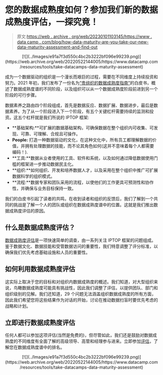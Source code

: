 # 您的数据成熟度如何？参加我们新的数据成熟度评估，一探究竟！

> 原文:[https://web . archive . org/web/20230101103145/https://www . data camp . com/blog/how-data-maturity-are-you-take-our-new-data-maturity-assessment-and-find-out](https://web.archive.org/web/20230101103145/https://www.datacamp.com/blog/how-data-mature-are-you-take-our-new-data-maturity-assessment-and-find-out)

<center>[![](../Images/e91a7f3d550c4bc2b3222bf096e99239.png)](https://web.archive.org/web/20220522144005/https://www.datacamp.com/resources/tools/take-datacamps-data-maturity-assessment)</center>

成为一个数据驱动的组织是一个漫长而艰巨的过程，需要在不同维度上持续投资和努力。2021 年初，我们发布了一份名为[“贵组织的数据成熟度指南”](https://web.archive.org/web/20220522144005/https://resources.new.datacamp.com/resources/static/ad3091e99aad70f919a383bfc68bb5f3/Your_Organization-s_Guide_to_Data_Maturity__2_.pdf)的白皮书，概述了数据成熟度谱的不同阶段，以及组织可以从一个数据成熟度阶段前进到另一个阶段的可行步骤。

数据素养之路由四个阶段组成，首先是数据反应、数据扩展、数据进步，最后是数据素养。为了从一个阶段进入下一个阶段，有五个关键杠杆需要持续的监测和投资。这五个杠杆就是我们所说的 IPTOP 框架:

*   **基础架构:**可扩展的数据基础架构，可确保数据在整个组织内可收集、可发现、可靠、可理解、合规且可操作。
*   **People:** 打造一种数据驱动的文化，在这种文化中，所有员工都理解数据的价值，并拥有处理数据的技能，而不论其角色如何(这并不意味着每个人都需要编码！).
*   **工具:**数据从业者使用的工具、软件和系统，以及如何通过降低数据使用门槛的框架进一步推动数据民主化。
*   **组织:**如何组织、开发和培养数据人才，以及采用在整个组织中推广可扩展数据科学的组织模式。
*   **流程:**数据专家和团队采用的流程，以使他们的工作更具可预测性和协作性，并确保与业务目标保持一致。

我们的白皮书引起了读者的共鸣，在收到读者和组织的反馈后，我们了解到一个共同的挑战是了解一个人的团队或组织在数据成熟度谱中的位置。这就是我们推出数据成熟度评估的原因。

## 什么是数据成熟度评估？

[数据成熟度评估](https://web.archive.org/web/20220522144005/https://www.datacamp.com/resources/tools/take-datacamps-data-maturity-assessment)是一项快速简单的调查，由一系列关注 IPTOP 框架的问题组成。鉴于数据文化、数据技能和受管数据访问的重要性，我们特意调整了评分标准，以确保我们优先考虑基础设施和人员的重要性。

## 如何利用数据成熟度评估

这实际上取决于您的目标和对组织内数据成熟度的概述。我们知道，对大型组织来说，鸟瞰数据成熟度可能具有挑战性，因此我们调整了评估，以提供团队、部门和组织级别的见解。我们还知道，29 个问题无法涵盖组织数据成熟度的所有方面，因此我们希望您将这些结果作为对话的开始，讨论在推动数据扫盲时要优先考虑的战略和计划。

## 立即进行数据成熟度评估

任何人都可以参加这项评估(当然是免费的)，但尽管如此，我们还是鼓励对数据成熟度的不同维度有全面了解的高级领导、高管和经理参与进来。立即参加[评估](https://web.archive.org/web/20220522144005/https://www.datacamp.com/resources/tools/take-datacamps-data-maturity-assessment)，了解您在数据成熟度谱中的排名。

<center>[![](../Images/e91a7f3d550c4bc2b3222bf096e99239.png)](https://web.archive.org/web/20220522144005/https://www.datacamp.com/resources/tools/take-datacamps-data-maturity-assessment)</center>